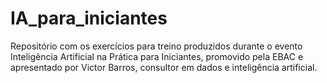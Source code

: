 # IA_para_iniciantes
Repositório com os exercícios para treino produzidos durante o evento Inteligência Artificial na Prática para Iniciantes, promovido pela EBAC e apresentado por Victor Barros, consultor em dados e inteligência artificial.
